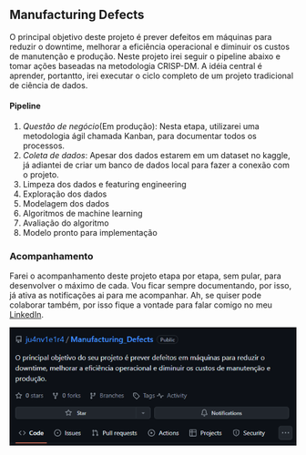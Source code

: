 ## Manufacturing Defects



O principal objetivo deste projeto é prever defeitos em máquinas para reduzir o downtime, melhorar a eficiência operacional e diminuir os custos de manutenção e produção. Neste projeto irei seguir o pipeline abaixo e tomar ações baseadas na metodologia CRISP-DM. A idéia central é aprender, portantto, irei executar o ciclo completo de um projeto tradicional de ciência de dados.

#### Pipeline

1. *Questão de negócio*(Em produção): Nesta etapa, utilizarei uma metodologia ágil chamada Kanban, para documentar todos os processos.
2. *Coleta de dados*: Apesar dos dados estarem em um dataset no kaggle, já adiantei de criar um banco de dados local para fazer a conexão com o projeto.
3. Limpeza dos dados e featuring engineering
4. Exploração dos dados
5. Modelagem dos dados
6. Algoritmos de machine learning
7. Avaliação do algoritmo
8. Modelo pronto para implementação

### Acompanhamento

Farei o acompanhamento deste projeto etapa por etapa, sem pular, para desenvolver o máximo de cada. Vou ficar sempre documentando, por isso, já ativa as notificações ai para me acompanhar. Ah, se quiser pode colaborar também, por isso fique a vontade para falar comigo no meu [LinkedIn](https://www.linkedin.com/in/juanvieira85/). 

![alt text](image.png)